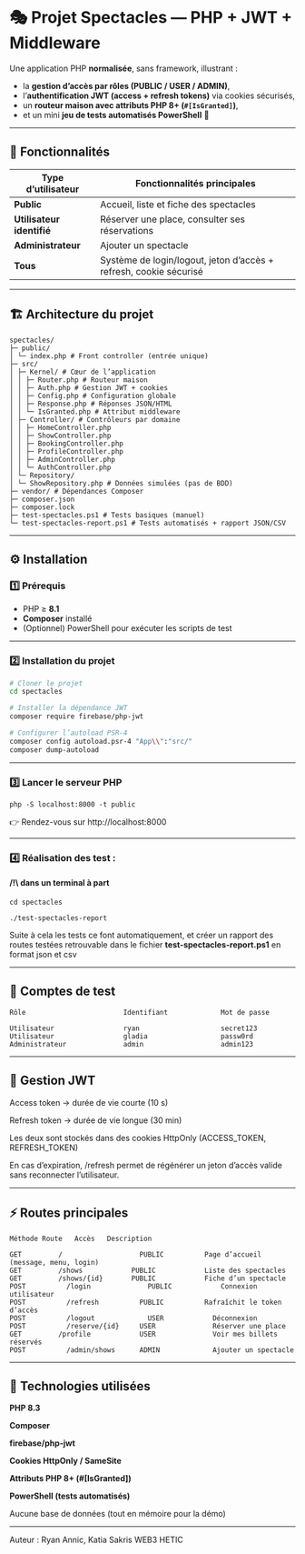 # 🎭 Projet Spectacles — PHP + JWT + Middleware

Une application PHP **normalisée**, sans framework, illustrant :  
- la **gestion d’accès par rôles (PUBLIC / USER / ADMIN)**,  
- l’**authentification JWT (access + refresh tokens)** via cookies sécurisés,  
- un **routeur maison avec attributs PHP 8+ (`#[IsGranted]`)**,  
- et un mini **jeu de tests automatisés PowerShell** 🧪  

---

## 🚀 Fonctionnalités

| Type d’utilisateur | Fonctionnalités principales |
|--------------------|-----------------------------|
| **Public** | Accueil, liste et fiche des spectacles |
| **Utilisateur identifié** | Réserver une place, consulter ses réservations |
| **Administrateur** | Ajouter un spectacle |
| **Tous** | Système de login/logout, jeton d’accès + refresh, cookie sécurisé |

---

## 🏗️ Architecture du projet
```
spectacles/
├─ public/
│ └─ index.php # Front controller (entrée unique)
├─ src/
│ ├─ Kernel/ # Cœur de l’application
│ │ ├─ Router.php # Routeur maison
│ │ ├─ Auth.php # Gestion JWT + cookies
│ │ ├─ Config.php # Configuration globale
│ │ ├─ Response.php # Réponses JSON/HTML
│ │ └─ IsGranted.php # Attribut middleware
│ ├─ Controller/ # Contrôleurs par domaine
│ │ ├─ HomeController.php
│ │ ├─ ShowController.php
│ │ ├─ BookingController.php
│ │ ├─ ProfileController.php
│ │ ├─ AdminController.php
│ │ └─ AuthController.php
│ └─ Repository/
│ └─ ShowRepository.php # Données simulées (pas de BDD)
├─ vendor/ # Dépendances Composer
├─ composer.json
├─ composer.lock
├─ test-spectacles.ps1 # Tests basiques (manuel)
└─ test-spectacles-report.ps1 # Tests automatisés + rapport JSON/CSV
```

---

## ⚙️ Installation

### 1️⃣ Prérequis
- PHP ≥ **8.1**  
- **Composer** installé  
- (Optionnel) PowerShell pour exécuter les scripts de test

---

### 2️⃣ Installation du projet

```bash
# Cloner le projet
cd spectacles

# Installer la dépendance JWT
composer require firebase/php-jwt

# Configurer l’autoload PSR-4
composer config autoload.psr-4 "App\\":"src/"
composer dump-autoload


```
---
### 3️⃣ Lancer le serveur PHP
```
php -S localhost:8000 -t public
```

👉 Rendez-vous sur http://localhost:8000

---

### 4️⃣ Réalisation des test : 

#### /!\ dans un terminal à part
```
cd spectacles 

./test-spectacles-report
```

Suite à cela les tests ce font automatiquement, et créer un rapport des routes testées retrouvable dans le fichier **test-spectacles-report.ps1** en format json et csv

---

## 👤 Comptes de test


```
Rôle        	            Identifiant         	Mot de passe

Utilisateur             	ryan	                secret123
Utilisateur     	        gladia	                passw0rd
Administrateur            	admin               	admin123
```
---


## 🔐 Gestion JWT

Access token → durée de vie courte (10 s)

Refresh token → durée de vie longue (30 min)

Les deux sont stockés dans des cookies HttpOnly (ACCESS_TOKEN, REFRESH_TOKEN)

En cas d’expiration, /refresh permet de régénérer un jeton d’accès valide sans reconnecter l’utilisateur.

---

## ⚡ Routes principales
```
Méthode	Route	Accès	Description

GET	        /	                PUBLIC	        Page d’accueil (message, menu, login)
GET	        /shows	          PUBLIC	        Liste des spectacles
GET	        /shows/{id}	      PUBLIC	        Fiche d’un spectacle
POST	      /login	          PUBLIC	        Connexion utilisateur
POST	      /refresh	        PUBLIC	        Rafraîchit le token d’accès
POST	      /logout	          USER	          Déconnexion
POST	      /reserve/{id}	    USER	          Réserver une place
GET	        /profile	        USER	          Voir mes billets réservés
POST	      /admin/shows	    ADMIN	          Ajouter un spectacle
```
---


## 🧱 Technologies utilisées

**PHP 8.3**

**Composer**

**firebase/php-jwt**

**Cookies HttpOnly / SameSite**

**Attributs PHP 8+ (#[IsGranted])**

**PowerShell (tests automatisés)**

Aucune base de données (tout en mémoire pour la démo)

---



Auteur : Ryan Annic, Katia Sakris WEB3 HETIC

